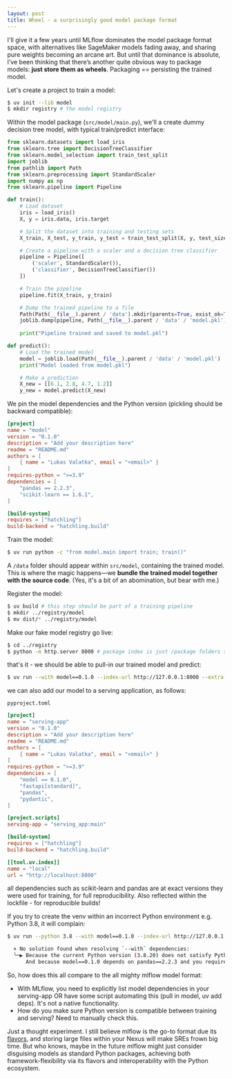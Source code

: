 ```yaml
---
layout: post
title: Wheel - a surprisingly good model package format
---
```

I'll give it a few years until MLflow dominates the model package format space, with alternatives like SageMaker models fading away, and sharing pure weights becoming an arcane art. But until that dominance is absolute, I’ve been thinking that there’s another quite obvious way to package models: **just store them as wheels**. Packaging == persisting the trained model.

Let's create a project to train a model:

```bash
$ uv init --lib model
$ mkdir registry # the model registry
```

Within the model package (`src/model/main.py`), we'll a create dummy
decision tree model, with typical train/predict interface:

```python
from sklearn.datasets import load_iris
from sklearn.tree import DecisionTreeClassifier
from sklearn.model_selection import train_test_split
import joblib
from pathlib import Path
from sklearn.preprocessing import StandardScaler
import numpy as np
from sklearn.pipeline import Pipeline

def train():    
    # Load dataset
    iris = load_iris()
    X, y = iris.data, iris.target

    # Split the dataset into training and testing sets
    X_train, X_test, y_train, y_test = train_test_split(X, y, test_size=0.2, random_state=42)

    # Create a pipeline with a scaler and a decision tree classifier
    pipeline = Pipeline([
        ('scaler', StandardScaler()),
        ('classifier', DecisionTreeClassifier())
    ])

    # Train the pipeline
    pipeline.fit(X_train, y_train)

    # Dump the trained pipeline to a file
    Path(Path(__file__).parent / 'data').mkdir(parents=True, exist_ok=True)
    joblib.dump(pipeline, Path(__file__).parent / 'data' / 'model.pkl')
    
    print("Pipeline trained and saved to model.pkl")

def predict():
    # Load the trained model
    model = joblib.load(Path(__file__).parent / 'data' / 'model.pkl')
    print("Model loaded from model.pkl")

    # Make a prediction
    X_new = [[6.1, 2.8, 4.7, 1.2]]
    y_new = model.predict(X_new)
```

We pin the model dependencies and the Python version (pickling should be backward compatible):

```toml
[project]
name = "model"
version = "0.1.0"
description = "Add your description here"
readme = "README.md"
authors = [
    { name = "Lukas Valatka", email = "<email>" }
]
requires-python = ">=3.9"
dependencies = [
    "pandas == 2.2.3",
    "scikit-learn == 1.6.1",
]

[build-system]
requires = ["hatchling"]
build-backend = "hatchling.build"
```

Train the model:
```bash
$ uv run python -c "from model.main import train; train()"
```

A `/data` folder should appear within `src/model`, containing the trained model. This is where the magic happens—we **bundle the trained model together with the source code**. (Yes, it's a bit of an abomination, but bear with me.)

Register the model:

```bash
$ uv build # this step should be part of a training pipeline
$ mkdir ../registry/model
$ mv dist/* ../registry/model
```

Make our fake model registry go live:

```bash
$ cd ../registry
$ python -m http.server 8000 # package index is just /package folders served
```

that's it - we should be able to pull-in our trained model and predict:

```bash
$ uv run --with model==0.1.0 --index-url http://127.0.0.1:8000 --extra-index-url 'https://pypi.python.org/simple' --index-strategy unsafe-best-match python -c "from model.main import predict; predict()"
```

we can also add our model to a serving application, as follows:

`pyproject.toml`
```toml
[project]
name = "serving-app"
version = "0.1.0"
description = "Add your description here"
readme = "README.md"
authors = [
    { name = "Lukas Valatka", email = "<email>" }
]
requires-python = ">=3.9"
dependencies = [
    "model == 0.1.0",
    "fastapi[standard]",
    "pandas",
    "pydantic",
]

[project.scripts]
serving-app = "serving_app:main"

[build-system]
requires = ["hatchling"]
build-backend = "hatchling.build"

[[tool.uv.index]]
name = "local"
url = "http://localhost:8000"
```

all dependencies such as scikit-learn and pandas are at exact versions they were used for training, for full reproducibility. Also reflected within the lockfile - for reproducible builds!

If you try to create the venv within an incorrect Python environment e.g. Python 3.8, it will complain:

```bash
$ uv run --python 3.8 --with model==0.1.0 --index-url http://127.0.0.1:8000 --extra-index-url 'https://pypi.python.org/simple' --index-strategy unsafe-best-match python
```

```bash
  × No solution found when resolving `--with` dependencies:
  ╰─▶ Because the current Python version (3.8.20) does not satisfy Python>=3.9 and pandas==2.2.3 depends on Python>=3.9, we can conclude that pandas==2.2.3 cannot be used.
      And because model==0.1.0 depends on pandas==2.2.3 and you require model==0.1.0, we can conclude that your requirements are unsatisfiable.
```

So, how does this all compare to the all mighty mlflow model format:

* With MLflow, you need to explicitly list model dependencies in your serving-app OR have some script automating this (pull in model, uv add deps). It's not a native functionality.
* How do you make sure Python version is compatible between training and serving? Need to manually check this.

Just a thought experiment. I still believe mlflow is the go-to format due its [flavors](https://mlflow.org/docs/latest/traditional-ml/creating-custom-pyfunc/part1-named-flavors.html), and storing large files within your Nexus will make SREs frown big time. But who knows, maybe in the future mlflow might just consider disguising models as standard Python packages, achieving both framework-flexibility via its flavors and interoperability with the Python ecosystem.

```bash